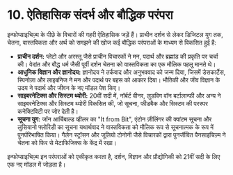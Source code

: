 # 10. ऐतिहासिक संदर्भ और बौद्धिक परंपरा

इन्फोप्साइचिज़्म के पीछे के विचारों की गहरी ऐतिहासिक जड़ें हैं। प्राचीन दर्शन से लेकर डिजिटल युग तक, चेतना, वास्तविकता और अर्थ को समझने की खोज कई बौद्धिक परंपराओं के माध्यम से विकसित हुई है:

- **प्राचीन दर्शन:** प्लेटो और अरस्तू जैसे प्राचीन विचारकों ने मन, पदार्थ और ब्रह्मांड की प्रकृति पर चर्चा की। वेदांत और बौद्ध धर्म जैसी पूर्वी दर्शन चेतना को वास्तविकता का एक मौलिक पहलू मानते थे।
- **आधुनिक विज्ञान और ज्ञानोदय:** ज्ञानोदय ने तर्कवाद और अनुभववाद को जन्म दिया, जिसमें डेसकार्टेस, स्पिनोज़ा और लाइबनिज ने मन और पदार्थ पर बहस को आकार दिया। भौतिकी और जीव विज्ञान के उदय ने पदार्थ और जीवन के नए मॉडल पेश किए।
- **साइबरनेटिक्स और सिस्टम थ्योरी:** 20वीं सदी में, नॉर्बर्ट वीनर, लुडविग वॉन बर्टालान्फी और अन्य ने साइबरनेटिक्स और सिस्टम थ्योरी विकसित की, जो सूचना, फीडबैक और सिस्टम की परस्पर कनेक्टिविटी पर जोर देती है।
- **सूचना युग:** जॉन आर्चिबाल्ड व्हीलर का "It from Bit", एंटोन ज़ीलिंगर की क्वांटम सूचना और लुसियानो फ्लोरिडी का सूचना यथार्थवाद ने वास्तविकता को मौलिक रूप से सूचनात्मक के रूप में पुनर्परिभाषित किया। गैलेन स्ट्रॉसन और जूलियो टोनोनी जैसे विचारकों द्वारा पुनर्जीवित पैनसाइचिज़्म ने चेतना को फिर से मेटाफिजिक्स के केंद्र में रखा।

इन्फोप्साइचिज़्म इन परंपराओं को एकीकृत करता है, दर्शन, विज्ञान और प्रौद्योगिकी को 21वीं सदी के लिए एक नए मॉडल में जोड़ता है।
